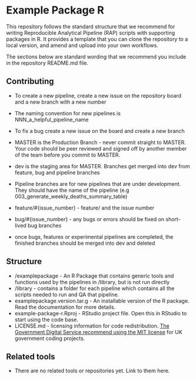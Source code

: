 # Example Package R

This repository follows the standard structure that we recommend for writing Reproducible Analytical Pipeline (RAP) scripts with supporting packages in R.  It provides a template that you can clone the repository to a local version, and amend and upload into your own workflows.

The sections below are standard wording that we recommend you include in the repository README.md file.

## Contributing

* To create a new pipeline, create a new issue on the repository board and a new branch with a new number
* The naming convention for new pipelines is NNN_a_helpful_pipeline_name
* To fix a bug create a new issue on the board and create a new branch

* MASTER is the Production Branch - never commit straight to MASTER.  Your code should be peer reviewed and signed off by another member of the team before you commit to MASTER.
* dev is the staging area for MASTER. Branches get merged into dev from feature, bug and pipeline branches
* Pipeline branches are for new pipelines that are under development.  They should have the name of the pipeline (e.g 003_generate_weekly_deaths_summary_table)
* feature/#{issue_number} - feature/ and the issue number
* bug/#{issue_number} - any bugs or errors should be fixed on short-lived bug branches
* once bugs, features or experimental pipelines are completed, the finished branches should be merged into dev and deleted

## Structure

* /examplepackage - An R Package that contains generic tools and functions used by the pipelines in /library, but is not run directly
* /library - contains a folder for each pipeline which contains all the scripts needed to run and QA that pipeline.
* examplepackage.version.tar.g - An installable version of the R package. Read the documentation for more details.
* example-package-r.Rproj - RStudio project file. Open this in RStudio to start using the code base.
* LICENSE.md - licensing information for code redistribution.  [The Government Digital Service recommend using the MIT license](https://gds-way.cloudapps.digital/manuals/licensing.html#use-mit) for UK government coding projects.

## Related tools

* There are no related tools or repositories yet.  Link to them here.

